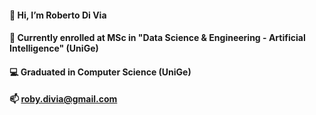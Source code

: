 <!--
### Hi there 👋
**roberto98/roberto98** is a ✨ _special_ ✨ repository because its `README.md` (this file) appears on your GitHub profile.

Here are some ideas to get you started:

- 🔭 I’m currently working on ...
- 🌱 I’m currently learning ...
- 👯 I’m looking to collaborate on ...
- 🤔 I’m looking for help with ...
- 💬 Ask me about ...
- 📫 How to reach me: ...
- 😄 Pronouns: ...
- ⚡ Fun fact: ...
-->


#### 👋 Hi, I’m Roberto Di Via
#### 🧠 Currently enrolled at MSc in "Data Science & Engineering - Artificial Intelligence" (UniGe)
#### 💻 Graduated in Computer Science (UniGe)
#### 📫 roby.divia@gmail.com
